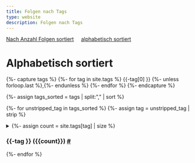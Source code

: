```yaml
---
title: Folgen nach Tags
type: website
description: Folgen nach Tags
---
```


<section id="content-links">
	<a href="/tags.html">Nach Anzahl Folgen sortiert</a>
	&nbsp;	&nbsp;
	<a href="/tags-alphabetisch.html">alphabetisch sortiert</a>
</section>

# Alphabetisch sortiert

{%- capture tags %}
{%- for tag in site.tags %}
{{-tag[0] }}
{%- unless forloop.last %},{%- endunless %}
{%- endfor %}
{%- endcapture %}

{%- assign tags_sorted = tags | split:"," | sort %}

{%- for unstripped_tag in tags_sorted %}
  {%- assign tag = unstripped_tag | strip %}
  <details>
  <summary>
  {%- assign count = site.tags[tag] | size %}
  <h3 id="{{-tag }}">{{-tag }}  ({{count}}) <a href="#{{-tag }}">#</a></h3>
  </summary>
<div class="image-grid">
{%- for search_tag in site.tags %}
	{%- if search_tag[0] == tag %}
	  {%- for post in search_tag[1] %}
{%- assign image-url=site.url | append: "/thumbnails-small/" | append: post.thumbnail %}
{%- include link-card.html
  url=post.url
  title=post.title
  image-url=image-url
  keep-size=true
  %}
      {%- endfor %}
	{%- endif %}
  {%- endfor %}
</div>
  </details>
{%- endfor %}
